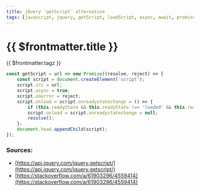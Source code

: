 ```yaml
---
title: jQuery `getScript` alternative
tags: [javascript, jquery, getScript, loadScript, async, await, promise]
---
```

# {{ $frontmatter.title }}

{{ $frontmatter.tagz }}

```js
const getScript = url => new Promise((resolve, reject) => {
    const script = document.createElement('script');
    script.src = url;
    script.async = true;
    script.onerror = reject;
    script.onload = script.onreadystatechange = () => {
        if (this.readyState && this.readyState !== 'loaded' && this.readyState !== 'complete') return;
        script.onload = script.onreadystatechange = null;
        resolve();
    };
    document.head.appendChild(script);
});
```

### Sources:

*   [https://api.jquery.com/jquery.getscript/](https://api.jquery.com/jquery.getscript/)
*   [https://stackoverflow.com/a/61903296/4559414](https://stackoverflow.com/a/61903296/4559414)
